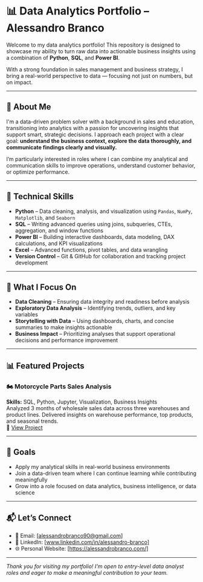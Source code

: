 # 📊 Data Analytics Portfolio – Alessandro Branco

Welcome to my data analytics portfolio! This repository is designed to showcase my ability to turn raw data into actionable business insights using a combination of **Python**, **SQL**, and **Power BI**.

With a strong foundation in sales management and business strategy, I bring a real-world perspective to data — focusing not just on numbers, but on impact.

---

## 💼 About Me

I'm a data-driven problem solver with a background in sales and education, transitioning into analytics with a passion for uncovering insights that support smart, strategic decisions. I approach each project with a clear goal: **understand the business context, explore the data thoroughly, and communicate findings clearly and visually.**

I’m particularly interested in roles where I can combine my analytical and communication skills to improve operations, understand customer behavior, or optimize performance.

---

## 🧰 Technical Skills

- **Python** – Data cleaning, analysis, and visualization using `Pandas`, `NumPy`, `Matplotlib`, and `Seaborn`
- **SQL** – Writing advanced queries using joins, subqueries, CTEs, aggregation, and window functions
- **Power BI** – Building interactive dashboards, data modeling, DAX calculations, and KPI visualizations
- **Excel** – Advanced functions, pivot tables, and data wrangling
- **Version Control** – Git & GitHub for collaboration and tracking project development

---

## 🧠 What I Focus On

- **Data Cleaning** – Ensuring data integrity and readiness before analysis  
- **Exploratory Data Analysis** – Identifying trends, outliers, and key variables  
- **Storytelling with Data** – Using dashboards, charts, and concise summaries to make insights actionable  
- **Business Impact** – Prioritizing analyses that support operational decisions and performance improvement  

---

## 📊 Featured Projects

### 🏍️ Motorcycle Parts Sales Analysis  
**Skills:** SQL, Python, Jupyter, Visualization, Business Insights  
Analyzed 3 months of wholesale sales data across three warehouses and product lines. Delivered insights on warehouse performance, top products, and seasonal trends.  
🔗 [View Project](https://github.com/abranco0403/data-analytics-portfolio/tree/main/motorcycle-sales-analysis)

---

## 🚀 Goals

- Apply my analytical skills in real-world business environments  
- Join a data-driven team where I can continue learning while contributing meaningfully  
- Grow into a role focused on data analytics, business intelligence, or data science

---

## 📬 Let’s Connect

- 📧 Email: [alessandrobranco90@gmail.com]  
- 💼 LinkedIn: [www.linkedin.com/in/alessandro-branco]
- 🌐 Personal Website: [https://alessandrobranco.com/]

---

*Thank you for visiting my portfolio! I'm open to entry-level data analyst roles and eager to make a meaningful contribution to your team.*
